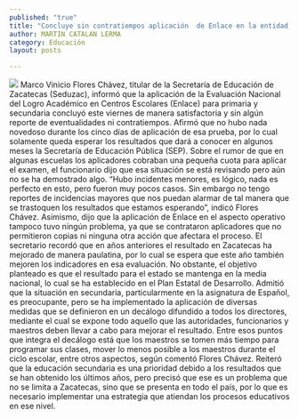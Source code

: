 ```yaml
---
published: "true"
title: "Concluye sin contratiempos aplicación  de Enlace en la entidad, informa Seduzac"
author: MARTIN CATALAN LERMA
category: Educación
layout: posts

---
```


![](http://i.imgur.com/dBauvnxm.jpg)
Marco Vinicio Flores Chávez, titular de la Secretaría de Educación de Zacatecas (Seduzac), informó que la aplicación de la Evaluación Nacional del Logro Académico en Centros Escolares (Enlace) para primaria y secundaria concluyó este viernes de manera satisfactoria y sin algún reporte de eventualidades ni contratiempos.
Afirmó que no hubo nada novedoso durante los cinco días de aplicación de esa prueba, por lo cual solamente queda esperar los resultados que dará a conocer en algunos meses la Secretaría de Educación Pública (SEP).
Sobre el rumor de que en algunas escuelas los aplicadores cobraban una pequeña cuota para aplicar el examen, el funcionario dijo que esa situación se está revisando pero aún no se ha demostrado algo.
“Hubo incidentes menores, es lógico, nada es perfecto en esto, pero fueron muy pocos casos. Sin embargo no tengo reportes de incidencias mayores que nos puedan alarmar de tal manera que se trastoquen los resultados que estamos esperando”, indicó Flores Chávez.
Asimismo, dijo que la aplicación de Enlace	 en el aspecto operativo tampoco tuvo ningún problema, ya que se contrataron aplicadores que no permitieron copias ni ninguna otra acción que afectara el proceso.
El secretario recordó que en años anteriores el resultado en Zacatecas ha mejorado de manera paulatina, por lo cual se espera que este año también mejoren los indicadores en esa evaluación. No obstante, el objetivo planteado es que el resultado para el estado se mantenga en la media nacional, lo cual se ha establecido en el Plan Estatal de Desarrollo.
Admitió que la situación en secundaria, particularmente en la asignatura de Español, es preocupante, pero se ha implementado la aplicación de diversas medidas que se definieron en un decálogo difundido a todos los directores, mediante el cual se expone todo aquello que las autoridades, funcionarios y maestros deben llevar a cabo para mejorar el resultado.
Entre esos puntos que integra el decálogo está que los maestros se tomen más tiempo para programar sus clases, mover lo menos posible a los maestros durante el ciclo escolar, entre otros aspectos, según comentó Flores Chávez.
Reiteró que la educación secundaria es una prioridad debido a los resultados que se han obtenido los últimos años, pero precisó que ese es un problema que no se limita a Zacatecas, sino que se presenta en todo el país, por lo que es necesario implementar una estrategia que atiendan los procesos educativos en ese nivel. 
